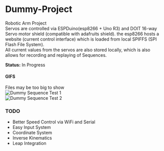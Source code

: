 # Dummy-Project

Robotic Arm Project  
Servos are controlled via ESPDuino(esp8266 + Uno R3) and DOIT 16-way Servo motor shield (compatible with adafruits shield).
the esp8266 hosts a website (current control interface) which is loaded from local SPIFFS (SPI Flash File System).  
All current values from the servos are also stored locally, which is also allows for recording and replaying of Sequences.

**Status:** In Progress

#### GIFS 
Files may be too big to show  
![Dummy Sequence Test 1](http://i.imgur.com/yWCVsk6.gif)  
![Dummy Sequence Test 2 ](http://i.imgur.com/u3gIL13.gif)


### TODO
- Better Speed Control via WiFi and Serial
- Easy Input System
- Coordinate System
- Inverse Kinematics
- Leap Integration
